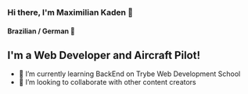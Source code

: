 ### Hi there, I'm Maximilian Kaden 👋
#### Brazilian / German 👋

## I'm a Web Developer and Aircraft Pilot!

- :notebook: I’m currently learning BackEnd on Trybe Web Development School
- 👯 I’m looking to collaborate with other content creators
